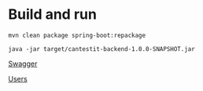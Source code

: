 # Build and run

`mvn clean package spring-boot:repackage`

`java -jar target/cantestit-backend-1.0.0-SNAPSHOT.jar`

[Swagger](http://localhost:4000/swagger-ui.html#/)

[Users](http://localhost:4000/users)